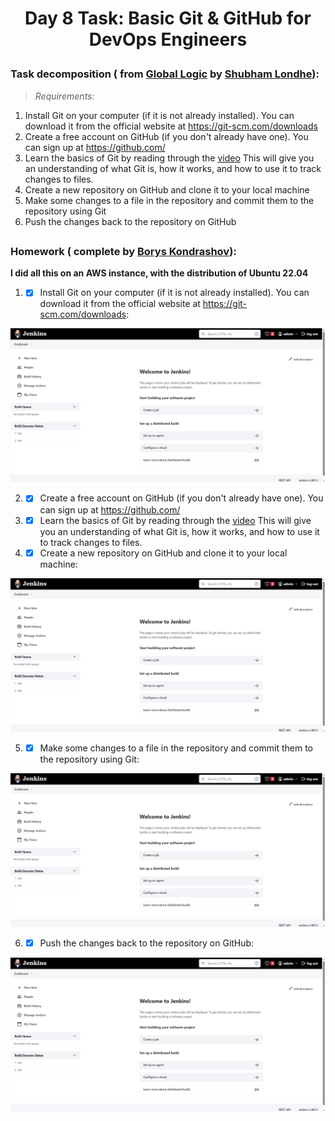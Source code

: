 # <p align="center"> Day 8 Task: Basic Git & GitHub for DevOps Engineers </p>

### Task decomposition ( from [Global Logic](https://github.com/LondheShubham153/90DaysOfDevOps/blob/master/2023/day07/tasks.md) by [Shubham Londhe](https://github.com/LondheShubham153)):
> *Requirements:*
1. Install Git on your computer (if it is not already installed). You can download it from the official website at https://git-scm.com/downloads
2. Create a free account on GitHub (if you don't already have one). You can sign up at https://github.com/
3. Learn the basics of Git by reading through the [video](https://youtu.be/AT1uxOLsCdk) This will give you an understanding of what Git is, how it works, and how to use it to track changes to files.
4. Create a new repository on GitHub and clone it to your local machine
5. Make some changes to a file in the repository and commit them to the repository using Git
6. Push the changes back to the repository on GitHub

##
    
### Homework ( complete by [Borys Kondrashov](https://github.com/Tuburni)):
**I did all this on an AWS instance, with the distribution of Ubuntu 22.04**

1. - [X] Install Git on your computer (if it is not already installed). You can download it from the official website at https://git-scm.com/downloads:

<p align="center">
      <img src="https://github.com/Tuburni/HomeTask_90DaysOfDevOps/blob/main/day07/Materials/jenkins%20also%20first.png" width="726">
</p>

2. - [X] Create a free account on GitHub (if you don't already have one). You can sign up at https://github.com/
3.  - [X] Learn the basics of Git by reading through the [video](https://youtu.be/AT1uxOLsCdk) This will give you an understanding of what Git is, how it works, and how to use it to track changes to files.
4. - [X] Create a new repository on GitHub and clone it to your local machine:

<p align="center">
      <img src="https://github.com/Tuburni/HomeTask_90DaysOfDevOps/blob/main/day07/Materials/jenkins%20also%20first.png" width="726">
</p>

5. - [X] Make some changes to a file in the repository and commit them to the repository using Git:

<p align="center">
      <img src="https://github.com/Tuburni/HomeTask_90DaysOfDevOps/blob/main/day07/Materials/jenkins%20also%20first.png" width="726">
</p>

6. - [X] Push the changes back to the repository on GitHub:

<p align="center">
      <img src="https://github.com/Tuburni/HomeTask_90DaysOfDevOps/blob/main/day07/Materials/jenkins%20also%20first.png" width="726">
</p>
